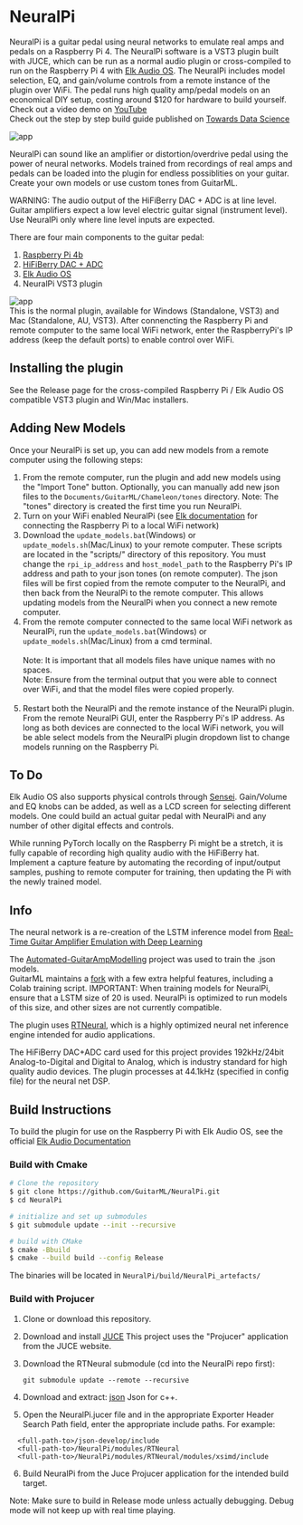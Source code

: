 # NeuralPi

NeuralPi is a guitar pedal using neural networks to emulate real amps and pedals on a Raspberry Pi 4. The NeuralPi software is a VST3 plugin built with JUCE, which can be run as a normal audio plugin or cross-compiled to run on the Raspberry Pi 4 with [Elk Audio OS](https://elk.audio/). The NeuralPi includes model selection, EQ, and gain/volume controls from a remote instance of the plugin over WiFi. The pedal runs high quality amp/pedal models on an economical DIY setup, costing around $120 for hardware to build yourself. <br>
Check out a video demo on [YouTube](https://www.youtube.com/watch?v=_3zFD6h6Wrc)<br>
Check out the step by step build guide published on [Towards Data Science](https://towardsdatascience.com/neural-networks-for-real-time-audio-raspberry-pi-guitar-pedal-bded4b6b7f31)

![app](https://github.com/GuitarML/NeuralPi/blob/main/resources/rpi_pic.jpg)

NeuralPi can sound like an amplifier or distortion/overdrive pedal using the power of neural networks. Models trained from recordings of real amps and pedals can be loaded into the plugin for endless possiblities on your guitar. Create your own models or use custom tones from GuitarML.

WARNING: The audio output of the HiFiBerry DAC + ADC is at line level. Guitar amplifiers expect a low level electric guitar signal (instrument level). Use NeuralPi only where line level inputs are expected.

There are four main components to the guitar pedal:

1. [Raspberry Pi 4b](https://www.raspberrypi.org/products/raspberry-pi-4-model-b/)
2. [HiFiBerry DAC + ADC](https://www.hifiberry.com/shop/boards/hifiberry-dac-adc/)
3. [Elk Audio OS](https://elk.audio/)
4. NeuralPi VST3 plugin

![app](https://github.com/GuitarML/NeuralPi/blob/main/resources/neuralpi_pic.jpg)
<br>This is the normal plugin, available for Windows (Standalone, VST3) and Mac (Standalone, AU, VST3). After connencting the Raspberry Pi and remote computer to the same local WiFi network, enter the RaspberryPi's IP address (keep the default ports) to enable control over WiFi.

## Installing the plugin

See the Release page for the cross-compiled Raspberry Pi / Elk Audio OS compatible VST3 plugin and Win/Mac installers.

## Adding New Models

Once your NeuralPi is set up, you can add new models from a remote computer using the following steps:

1. From the remote computer, run the plugin and add new models using the "Import Tone" button. Optionally, you can manually add new json files to the ```Documents/GuitarML/Chameleon/tones``` directory.
   Note: The "tones" directory is created the first time you run NeuralPi.
2. Turn on your WiFi enabled NeuralPi (see [Elk documentation](https://elk-audio.github.io/elk-docs/html/documents/working_with_elk_board.html?highlight=wifi#connecting-to-your-board) for connecting the Raspberry Pi to a local WiFi network)
3. Download the ```update_models.bat```(Windows) or ```update_models.sh```(Mac/Linux) to your remote computer. These scripts are located in the "scripts/" directory of this repository. You must change the ```rpi_ip_address``` and ```host_model_path``` to the Raspberry Pi's IP address and path to your json tones (on remote computer). The json files will be first copied from the remote computer to the NeuralPi, and then back from the NeuralPi to the remote computer. This allows updating models from the NeuralPi when you connect a new remote computer.
4. From the remote computer connected to the same local WiFi network as NeuralPi, run the ```update_models.bat```(Windows) or ```update_models.sh```(Mac/Linux) from a cmd terminal. <br><br>
Note: It is important that all models files have unique names with no spaces. <br>
Note: Ensure from the terminal output that you were able to connect over WiFi, and that the model files were copied properly. <br><br>
6. Restart both the NeuralPi and the remote instance of the NeuralPi plugin. From the remote NeuralPi GUI, enter the Raspberry Pi's IP address. As long as both devices are connected to the local WiFi network, you will be able select models from the NeuralPi plugin dropdown list to change models running on the Raspberry Pi.

## To Do

Elk Audio OS also supports physical controls through [Sensei](https://github.com/elk-audio/sensei). Gain/Volume and EQ knobs can be added, as well as a LCD screen for selecting different models. One could build an actual guitar pedal with NeuralPi and any number of other digital effects and controls.

While running PyTorch locally on the Raspberry Pi might be a stretch, it is fully capable of recording high quality audio with the HiFiBerry hat. Implement a capture feature by automating the recording of input/output samples, pushing to remote computer for training, then updating the Pi with the newly trained model.

## Info
The neural network is a re-creation of the LSTM inference model from [Real-Time Guitar Amplifier Emulation with Deep Learning](https://www.mdpi.com/2076-3417/10/3/766/htm)

The [Automated-GuitarAmpModelling](https://github.com/Alec-Wright/Automated-GuitarAmpModelling) project was used to train the .json models.<br>
GuitarML maintains a [fork](https://github.com/GuitarML/Automated-GuitarAmpModelling) with a few extra helpful features, including a Colab training script.
IMPORTANT: When training models for NeuralPi, ensure that a LSTM size of 20 is used. NeuralPi is optimized to run models of this size, and other sizes are not currently compatible.

The plugin uses [RTNeural](https://github.com/jatinchowdhury18/RTNeural), which is a highly optimized neural net inference engine intended for audio applications. 

The HiFiBerry DAC+ADC card used for this project provides 192kHz/24bit Analog-to-Digital and Digital to Analog, which is industry standard for high quality audio devices. The plugin processes at 44.1kHz (specified in config file) for the neural net DSP. 

## Build Instructions

To build the plugin for use on the Raspberry Pi with Elk Audio OS, see the official [Elk Audio Documentation](https://elk-audio.github.io/elk-docs/html/documents/building_plugins_for_elk.html#vst-plugins-using-juce)

### Build with Cmake

```bash
# Clone the repository
$ git clone https://github.com/GuitarML/NeuralPi.git
$ cd NeuralPi

# initialize and set up submodules
$ git submodule update --init --recursive

# build with CMake
$ cmake -Bbuild
$ cmake --build build --config Release
```
The binaries will be located in `NeuralPi/build/NeuralPi_artefacts/`

### Build with Projucer

1. Clone or download this repository.
2. Download and install [JUCE](https://juce.com/) This project uses the "Projucer" application from the JUCE website. 
3. Download the RTNeural submodule (cd into the NeuralPi repo first):
   
   ```git submodule update --remote --recursive```
   
4. Download and extract: [json](https://github.com/nlohmann/json) Json for c++.
5. Open the NeuralPi.jucer file and in the appropriate Exporter Header Search Path field, enter the appropriate include paths.
   For example:

```
  <full-path-to>/json-develop/include
  <full-path-to>/NeuralPi/modules/RTNeural
  <full-path-to>/NeuralPi/modules/RTNeural/modules/xsimd/include
```
6. Build NeuralPi from the Juce Projucer application for the intended build target. 

Note: Make sure to build in Release mode unless actually debugging. Debug mode will not keep up with real time playing.
